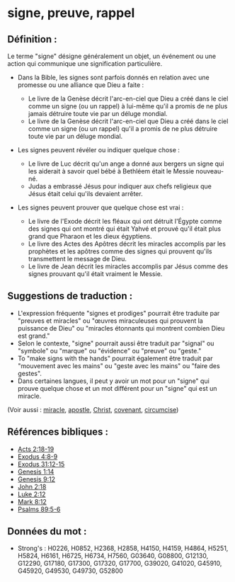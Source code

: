 # signe, preuve, rappel

## Définition :

Le terme "signe" désigne généralement un objet, un événement ou une action qui communique une signification particulière.

* Dans la Bible, les signes sont parfois donnés en relation avec une promesse ou une alliance que Dieu a faite :
    * Le livre de la Genèse décrit l'arc-en-ciel que Dieu a créé dans le ciel comme un signe (ou un rappel) à lui-même qu'il a promis de ne plus jamais détruire toute vie par un déluge mondial.
    * Le livre de la Genèse décrit l'arc-en-ciel que Dieu a créé dans le ciel comme un signe (ou un rappel) qu'il a promis de ne plus détruire toute vie par un déluge mondial.

* Les signes peuvent révéler ou indiquer quelque chose :
    * Le livre de Luc décrit qu'un ange a donné aux bergers un signe qui les aiderait à savoir quel bébé à Bethléem était le Messie nouveau-né.
    * Judas a embrassé Jésus pour indiquer aux chefs religieux que Jésus était celui qu'ils devaient arrêter.

* Les signes peuvent prouver que quelque chose est vrai :
    * Le livre de l'Exode décrit les fléaux qui ont détruit l'Égypte comme des signes qui ont montré qui était Yahvé et prouvé qu'il était plus grand que Pharaon et les dieux égyptiens.
    * Le livre des Actes des Apôtres décrit les miracles accomplis par les prophètes et les apôtres comme des signes qui prouvent qu'ils transmettent le message de Dieu.
    * Le livre de Jean décrit les miracles accomplis par Jésus comme des signes prouvant qu'il était vraiment le Messie.

## Suggestions de traduction :

* L'expression fréquente "signes et prodiges" pourrait être traduite par "preuves et miracles" ou "œuvres miraculeuses qui prouvent la puissance de Dieu" ou "miracles étonnants qui montrent combien Dieu est grand."
* Selon le contexte, "signe" pourrait aussi être traduit par "signal" ou "symbole" ou "marque" ou "évidence" ou "preuve" ou "geste."
* To "make signs with the hands" pourrait également être traduit par "mouvement avec les mains" ou "geste avec les mains" ou "faire des gestes".
* Dans certaines langues, il peut y avoir un mot pour un "signe" qui prouve quelque chose et un mot différent pour un "signe" qui est un miracle.

(Voir aussi : [miracle](../kt/miracle.md), [apostle](../kt/apostle.md), [Christ](../kt/christ.md), [covenant](../kt/covenant.md), [circumcise](../kt/circumcise.md))

## Références bibliques :

* [Acts 2:18-19](rc://en/tn/help/act/02/18)
* [Exodus 4:8-9](rc://en/tn/help/exo/04/08)
* [Exodus 31:12-15](rc://en/tn/help/exo/31/12)
* [Genesis 1:14](rc://en/tn/help/gen/01/14)
* [Genesis 9:12](rc://en/tn/help/gen/09/12)
* [John 2:18](rc://en/tn/help/jhn/02/18)
* [Luke 2:12](rc://en/tn/help/luk/02/12)
* [Mark 8:12](rc://en/tn/help/mrk/08/12)
* [Psalms 89:5-6](rc://en/tn/help/psa/089/005)

## Données du mot :

* Strong's : H0226, H0852, H2368, H2858, H4150, H4159, H4864, H5251, H5824, H6161, H6725, H6734, H7560, G03640, G08800, G12130, G12290, G17180, G17300, G17320, G17700, G39020, G41020, G45910, G45920, G49530, G49730, G52800

